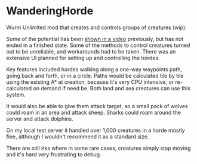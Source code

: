 # WanderingHorde
Wurm Unlimited mod that creates and controls groups of creatures (wip).

Some of the potential has been [shown in a video](https://www.youtube.com/watch?v=WJTJAl_RtHY) previously, but has not ended in a finished state. Some of the methods to control creatures turned out to be unreliable, and workarounds had to be taken. There was an extensive UI planned for setting up and controlling the hordes.

Key features included hordes walking along a one-way waypoints path, going back and forth, or in a circle. Paths would be calculated tile by tile using the existing A* at creation, because it's very CPU intensive, or re-calculated on demand if need be. Both land and sea creatures can use this system.

It would also be able to give them attack target, so a small pack of wolves could roam in an area and attack sheep. Sharks could roam around the server and attack dolphins.

On my local test server it handled over 1,000 creatures in a horde mostly fine, although I wouldn't recommend it as a standard size.

There are still irks where in some rare cases, creatures simply stop moving and it's hard very frustrating to debug.
